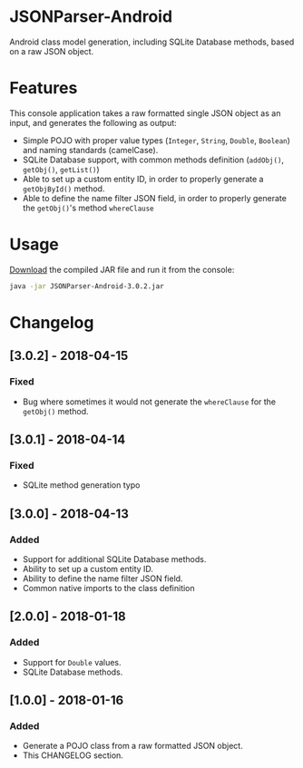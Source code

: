 # JSONParser-Android

Android class model generation, including SQLite Database methods, based on a raw JSON object.

# Features

This console application takes a raw formatted single JSON object as an input, and generates the following as output:

- Simple POJO with proper value types (`Integer`, `String`, `Double`, `Boolean`) and naming standards (camelCase).
- SQLite Database support, with common methods definition (`addObj()`, `getObj()`, `getList()`)
- Able to set up a custom entity ID, in order to properly generate a `getObjById()` method.
- Able to define the name filter JSON field, in order to properly generate the `getObj()`'s method `whereClause`

# Usage

[Download](https://github.com/lcabrales/jsonparser-android/blob/master/JSONParser-Android-3.0.2.jar) the compiled JAR file and run it from the console:

```bash
java -jar JSONParser-Android-3.0.2.jar
```

# Changelog

## [3.0.2] - 2018-04-15

### Fixed
- Bug where sometimes it would not generate the `whereClause` for the `getObj()` method.

## [3.0.1] - 2018-04-14

### Fixed
- SQLite method generation typo

## [3.0.0] - 2018-04-13

### Added
- Support for additional SQLite Database methods.
- Ability to set up a custom entity ID.
- Ability to define the name filter JSON field.
- Common native imports to the class definition


## [2.0.0] - 2018-01-18

### Added
- Support for `Double` values.
- SQLite Database methods.


## [1.0.0] - 2018-01-16
### Added
- Generate a POJO class from a raw formatted JSON object.
- This CHANGELOG section.
